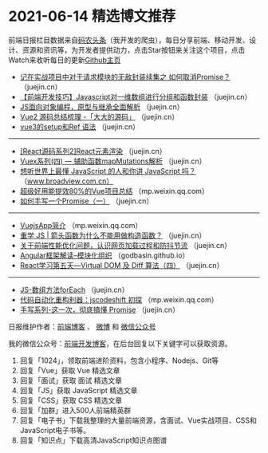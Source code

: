 # 2021-06-14 精选博文推荐

前端日报栏目数据来自[码农头条](http://hao.caibaojian.com.cn/)（我开发的爬虫），每日分享前端、移动开发、设计、资源和资讯等，为开发者提供动力，点击Star按钮来关注这个项目，点击Watch来收听每日的更新[Github主页](https://github.com/kujian/frontendDaily)
* [记在实战项目中对于请求模块的无敌封装续集之 如何取消Promise？](https://juejin.cn/post/6973124253176561672) （juejin.cn）
* [【前端开发技巧】Javascript对一维数组进行分组和函数封装](https://juejin.cn/post/6973115684435787789) （juejin.cn）
* [JS面向对象编程，原型与继承全面解析](https://juejin.cn/post/6973091550528012296) （juejin.cn）
* [Vue2 源码总结梳理 -「大大的源码」](https://juejin.cn/post/6973196579918315533) （juejin.cn）
* [vue3的setup和Ref 语法](https://juejin.cn/post/6973081138222858276) （juejin.cn）

***
* [[React源码系列2]React元素渲染](https://juejin.cn/post/6973197288902492190) （juejin.cn）
* [Vuex系列(四) &#8212; 辅助函数mapMutations解析](https://juejin.cn/post/6973080514215280647) （juejin.cn）
* [想听世界上最懂 JavaScript 的人和你讲 JavaScript 吗？](http://www.broadview.com.cn/article/419858) （www.broadview.com.cn）
* [超级好用能提效80%的Vue项目总结](https://mp.weixin.qq.com/s?__biz=MzIyMDkwODczNw==&mid=2247499505&idx=1&sn=bc9e32e9221257516cae64076c92bec5) （mp.weixin.qq.com）
* [如何手写一个Promise（一）](https://juejin.cn/post/6973183996326838286) （juejin.cn）

***
* [VuejsApp简介](https://mp.weixin.qq.com/s?__biz=MzU5NzcwMjI2Mw==&mid=2247485816&idx=1&sn=678118ce8886a26facbaec35f0b5a311) （mp.weixin.qq.com）
* [重学 JS | 箭头函数为什么不能用做构造函数？](https://juejin.cn/post/6973181948327903245) （juejin.cn）
* [关于前端性能优化问题，认识网页加载过程和防抖节流](https://juejin.cn/post/6973062729925918756) （juejin.cn）
* [Angular框架解读&#8211;模块化组织](https://godbasin.github.io/2021/06/13/angular-design-module/) （godbasin.github.io）
* [React学习第五天&#8212;Virtual DOM 及 Diff 算法（四）](https://juejin.cn/post/6972991860423786503) （juejin.cn）

***
* [JS-数组方法forEach](https://juejin.cn/post/6973168660076560392) （juejin.cn）
* [代码自动化重构利器：jscodeshift 初探](https://mp.weixin.qq.com/s/0YQBksT0C7_ojAdFtWtFsQ) （mp.weixin.qq.com）
* [手写系列-这一次，彻底搞懂 Promise](https://juejin.cn/post/6973155726302642206) （juejin.cn）

日报维护作者：[前端博客](http://caibaojian.com.cn/) 、 [微博](http://weibo.com/kujian) 和 [微信公众号](https://open.weixin.qq.com/qr/code?username=caibaojian_com)

我的微信公众号：[前端开发博客](https://open.weixin.qq.com/qr/code?username=caibaojian_com)，在后台回复以下关键字可以获取资源。

1. 回复「1024」，领取前端进阶资料，包含小程序、Nodejs、Git等
2. 回复「Vue」获取 Vue 精选文章
3. 回复「面试」获取 面试 精选文章
4. 回复「JS」获取 JavaScript 精选文章
5. 回复「CSS」获取 CSS 精选文章
6. 回复「加群」进入500人前端精英群
7. 回复「电子书」下载我整理的大量前端资源，含面试、Vue实战项目、CSS和JavaScript电子书等。
8. 回复「知识点」下载高清JavaScript知识点图谱